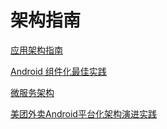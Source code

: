 # 架构指南

[应用架构指南](https://developer.android.com/jetpack/guide#recommended-app-arch)


[Android 组件化最佳实践](https://www.jianshu.com/p/de2309486919)

[微服务架构](https://www.cnblogs.com/imyalost/p/6792724.html)

[美团外卖Android平台化架构演进实践](https://tech.meituan.com/2018/03/16/meituan-food-delivery-android-architecture-evolution.html)